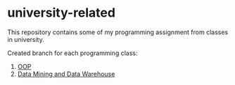 # university-related
This repository contains some of my programming assignment from classes in university.

Created branch for each programming class:
1. [OOP](https://github.com/alaqsaka/university-related/tree/OOP)
2. [Data Mining and Data Warehouse](https://github.com/alaqsaka/university-related/tree/PrakDataMining)
